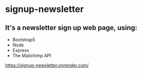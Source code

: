 # signup-newsletter

## It's a newsletter sign up web page, using:
* Bootstrap5 
* Node
* Express
* The Mailchimp API

https://signup-newsletter.onrender.com/

